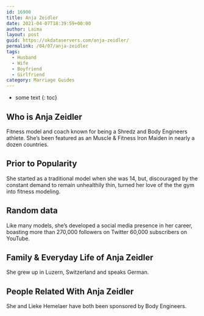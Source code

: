 ```yaml
---
id: 16900
title: Anja Zeidler
date: 2021-04-07T18:39:59+00:00
author: Laima
layout: post
guid: https://ukdataservers.com/anja-zeidler/
permalink: /04/07/anja-zeidler
tags:
  - Husband
  - Wife
  - Boyfriend
  - Girlfriend
category: Marriage Guides
---
```


* some text
{: toc}


## Who is Anja Zeidler
                  
                  
                  
Fitness model and coach known for being a Shredz and Body Engineers athlete. She&#8217;s been featured as an Muscle & Fitness Iron Maiden in nearly a dozen countries.
                  
              
            
              
            
                
                
                
## Prior to Popularity
                  
                  
                  
She started as a traditional model when she was 14, but, discouraged by the constant demand to remain unhealthily thin, turned her love of the the gym into fitness modeling.
                  
              
            
              
            
                
                
                
## Random data
                  
                  
                  
Like many models, she&#8217;s developed a social media presence in her career, boasting more than 270,000 followers on Twitter 60,000 subscribers on YouTube.
                  
              
            
              
            
                
                
                
## Family & Everyday Life of Anja Zeidler
                  
                  
                  
She grew up in Luzern, Switzerland and speaks German.
                  
              
            
              
            
                
                
                
## People Related With Anja Zeidler
                  
                  
                  
She and Lieke Hemelaer have both been sponsored by Body Engineers.
                  
              
            
              
            
                
              
            
              
              
            
            
              
            
          
          
          